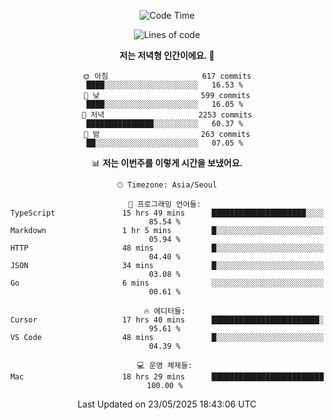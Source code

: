 <div align='center'>
 
<!--START_SECTION:waka-->
![Code Time](http://img.shields.io/badge/Code%20Time-4%2C377%20hrs%2015%20mins-blue)

![Lines of code](https://img.shields.io/badge/%EC%A0%80%EB%8A%94%20%EC%97%AC%ED%83%9C%EA%B9%8C%EC%A7%80%20-1.7%20million%20%EC%A4%84%EC%9D%98%20%EC%BD%94%EB%93%9C%EB%A5%BC%20%EC%9E%91%EC%84%B1%ED%96%88%EC%96%B4%EC%9A%94.-blue)

**저는 저녁형 인간이에요. 🦉** 

```text
🌞 아침                     617 commits         ████░░░░░░░░░░░░░░░░░░░░░   16.53 % 
🌆 낮　                     599 commits         ████░░░░░░░░░░░░░░░░░░░░░   16.05 % 
🌃 저녁                     2253 commits        ███████████████░░░░░░░░░░   60.37 % 
🌙 밤　                     263 commits         ██░░░░░░░░░░░░░░░░░░░░░░░   07.05 % 
```


📊 **저는 이번주를 이렇게 시간을 보냈어요.** 

```text
🕑︎ Timezone: Asia/Seoul

💬 프로그래밍 언어들: 
TypeScript               15 hrs 49 mins      █████████████████████░░░░   85.54 % 
Markdown                 1 hr 5 mins         █░░░░░░░░░░░░░░░░░░░░░░░░   05.94 % 
HTTP                     48 mins             █░░░░░░░░░░░░░░░░░░░░░░░░   04.40 % 
JSON                     34 mins             █░░░░░░░░░░░░░░░░░░░░░░░░   03.08 % 
Go                       6 mins              ░░░░░░░░░░░░░░░░░░░░░░░░░   00.61 % 

🔥 에디터들: 
Cursor                   17 hrs 40 mins      ████████████████████████░   95.61 % 
VS Code                  48 mins             █░░░░░░░░░░░░░░░░░░░░░░░░   04.39 % 

💻 운영 체제들: 
Mac                      18 hrs 29 mins      █████████████████████████   100.00 % 
```


 Last Updated on 23/05/2025 18:43:06 UTC
<!--END_SECTION:waka-->
 </div>
<!---
Emewjin/Emewjin is a ✨ special ✨ repository because its `README.md` (this file) appears on your GitHub profile.
You can click the Preview link to take a look at your changes.
--->

